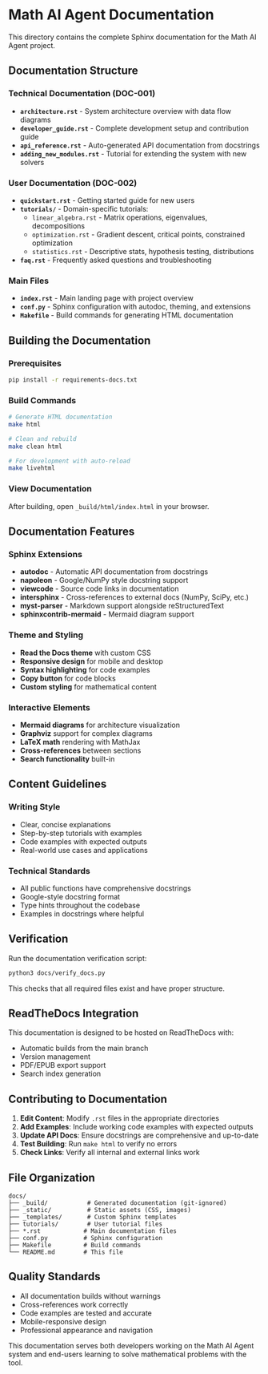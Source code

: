 # Math AI Agent Documentation

This directory contains the complete Sphinx documentation for the Math AI Agent project.

## Documentation Structure

### Technical Documentation (DOC-001)
- **`architecture.rst`** - System architecture overview with data flow diagrams
- **`developer_guide.rst`** - Complete development setup and contribution guide
- **`api_reference.rst`** - Auto-generated API documentation from docstrings
- **`adding_new_modules.rst`** - Tutorial for extending the system with new solvers

### User Documentation (DOC-002)
- **`quickstart.rst`** - Getting started guide for new users
- **`tutorials/`** - Domain-specific tutorials:
  - `linear_algebra.rst` - Matrix operations, eigenvalues, decompositions
  - `optimization.rst` - Gradient descent, critical points, constrained optimization
  - `statistics.rst` - Descriptive stats, hypothesis testing, distributions
- **`faq.rst`** - Frequently asked questions and troubleshooting

### Main Files
- **`index.rst`** - Main landing page with project overview
- **`conf.py`** - Sphinx configuration with autodoc, theming, and extensions
- **`Makefile`** - Build commands for generating HTML documentation

## Building the Documentation

### Prerequisites
```bash
pip install -r requirements-docs.txt
```

### Build Commands
```bash
# Generate HTML documentation
make html

# Clean and rebuild
make clean html

# For development with auto-reload
make livehtml
```

### View Documentation
After building, open `_build/html/index.html` in your browser.

## Documentation Features

### Sphinx Extensions
- **autodoc** - Automatic API documentation from docstrings
- **napoleon** - Google/NumPy style docstring support
- **viewcode** - Source code links in documentation
- **intersphinx** - Cross-references to external docs (NumPy, SciPy, etc.)
- **myst-parser** - Markdown support alongside reStructuredText
- **sphinxcontrib-mermaid** - Mermaid diagram support

### Theme and Styling
- **Read the Docs theme** with custom CSS
- **Responsive design** for mobile and desktop
- **Syntax highlighting** for code examples
- **Copy button** for code blocks
- **Custom styling** for mathematical content

### Interactive Elements
- **Mermaid diagrams** for architecture visualization
- **Graphviz** support for complex diagrams
- **LaTeX math** rendering with MathJax
- **Cross-references** between sections
- **Search functionality** built-in

## Content Guidelines

### Writing Style
- Clear, concise explanations
- Step-by-step tutorials with examples
- Code examples with expected outputs
- Real-world use cases and applications

### Technical Standards
- All public functions have comprehensive docstrings
- Google-style docstring format
- Type hints throughout the codebase
- Examples in docstrings where helpful

## Verification

Run the documentation verification script:
```bash
python3 docs/verify_docs.py
```

This checks that all required files exist and have proper structure.

## ReadTheDocs Integration

This documentation is designed to be hosted on ReadTheDocs with:
- Automatic builds from the main branch
- Version management
- PDF/EPUB export support
- Search index generation

## Contributing to Documentation

1. **Edit Content**: Modify `.rst` files in the appropriate directories
2. **Add Examples**: Include working code examples with expected outputs
3. **Update API Docs**: Ensure docstrings are comprehensive and up-to-date
4. **Test Building**: Run `make html` to verify no errors
5. **Check Links**: Verify all internal and external links work

## File Organization

```
docs/
├── _build/           # Generated documentation (git-ignored)
├── _static/          # Static assets (CSS, images)
├── _templates/       # Custom Sphinx templates  
├── tutorials/        # User tutorial files
├── *.rst            # Main documentation files
├── conf.py          # Sphinx configuration
├── Makefile         # Build commands
└── README.md        # This file
```

## Quality Standards

- All documentation builds without warnings
- Cross-references work correctly
- Code examples are tested and accurate
- Mobile-responsive design
- Professional appearance and navigation

This documentation serves both developers working on the Math AI Agent system and end-users learning to solve mathematical problems with the tool.